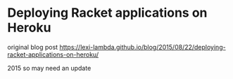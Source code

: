 # Deploying Racket applications on Heroku

original blog post
https://lexi-lambda.github.io/blog/2015/08/22/deploying-racket-applications-on-heroku/

2015 so may need an update